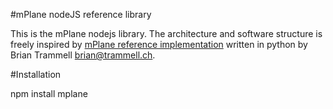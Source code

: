 #mPlane nodeJS reference library

This is the mPlane nodejs library. 
The architecture and software structure is freely inspired by [mPlane reference implementation](http://fp7mplane.github.io/protocol-ri/) written in python by Brian Trammell <brian@trammell.ch>.


#Installation

npm install mplane


